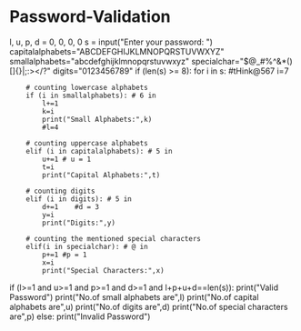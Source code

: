 # Password-Validation
l, u, p, d = 0, 0, 0, 0
s = input("Enter your password: ")
capitalalphabets="ABCDEFGHIJKLMNOPQRSTUVWXYZ"
smallalphabets="abcdefghijklmnopqrstuvwxyz"
specialchar="$@_#%^&*()[\]{}|;:></?"
digits="0123456789"
if (len(s) >= 8):
	for i in s: #tHink@567 i=7

		# counting lowercase alphabets
		if (i in smallalphabets): # 6 in 
			l+=1
			k=i
			print("Small Alphabets:",k)
			#l=4	

		# counting uppercase alphabets
		elif (i in capitalalphabets): # 5 in 
			u+=1 # u = 1
			t=i
			print("Capital Alphabets:",t)

		# counting digits
		elif (i in digits): # 5 in
			d+=1	#d = 3
			y=i
			print("Digits:",y)

		# counting the mentioned special characters
		elif(i in specialchar): # @ in
			p+=1 #p = 1
			x=i
			print("Special Characters:",x)

if (l>=1 and u>=1 and p>=1 and d>=1 and l+p+u+d==len(s)):
	print("Valid Password")
	print("No.of small alphabets are",l)
	print("No.of capital alphabets are",u)
	print("No.of digits are",d)
	print("No.of special characters are",p)
else:
	print("Invalid Password")
